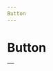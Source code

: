 ```yaml
---
Button
---
```


# Button

<script setup>
import {
Btn, Size, Color,IconEnum
} from "@ghentcdh/ui";

const configs =  {
        default: {},
        square: { square: true },
        ['square outline']: { square: true, outline: true },
        outline: { outline: true },
      };
const buttonSize = Object.values(Size);
const buttonColor = Object.values(Color);
const icons = [undefined, IconEnum.Plus]

</script>

<table class="table">
    <thead>
    <tr>
      <th></th>
      <template v-for="icon in icons" :key="icon">
        <th v-for="size in buttonSize" :key="size">{{size}}</th>
      </template>
      </tr>
    </thead>
    <tbody>
    <template v-for="(item, key, index) in configs" :key="index">
     <tr> <th>{{key}}</th></tr>
     <tr
        v-for="color in buttonColor"
        :key="color"
      >
      <td>{{color}}</td>
      <template v-for="icon in icons" :key="icon">
        <td v-for="size in buttonSize"
            :key="size"
            class="text-center m-2"
          > 
          <Btn v-bind="item" :size="size" :color="color" :icon="icon">
            {{ item.square ? icon ? '' : 'Square' : 'Button'}} 
          </Btn>
        </td>
      </template>
      </tr>
      </template>
    </tbody>
</table>
